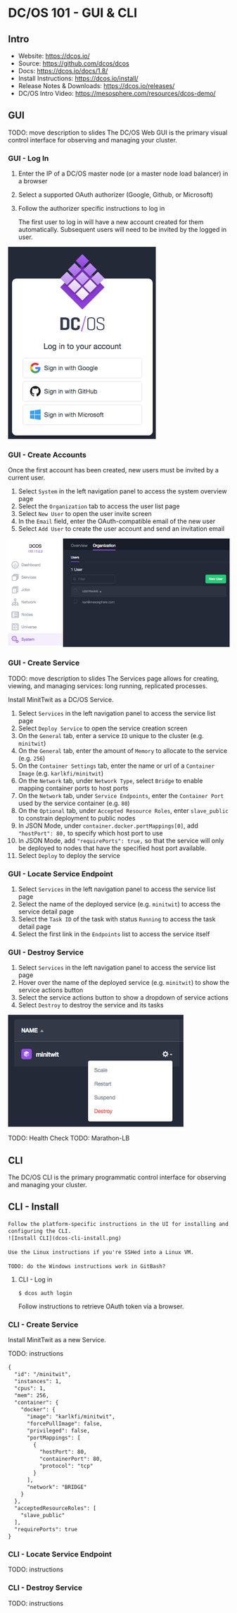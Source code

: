 # DC/OS 101 - GUI & CLI

## Intro

- Website: <https://dcos.io/>
- Source: <https://github.com/dcos/dcos>
- Docs: <https://dcos.io/docs/1.8/>
- Install Instructions: <https://dcos.io/install/>
- Release Notes & Downloads: <https://dcos.io/releases/>
- DC/OS Intro Video: <https://mesosphere.com/resources/dcos-demo/>

## GUI

TODO: move description to slides
The DC/OS Web GUI is the primary visual control interface for observing and managing your cluster.

### GUI - Log In

1. Enter the IP of a DC/OS master node (or a master node load balancer) in a browser
1. Select a supported OAuth authorizer (Google, Github, or Microsoft)
1. Follow the authorizer specific instructions to log in

    The first user to log in will have a new account created for them automatically.
    Subsequent users will need to be invited by the logged in user.

![Login Screen](images/dcos-login.png)

### GUI - Create Accounts

Once the first account has been created, new users must be invited by a current user.

1. Select `System` in the left navigation panel to access the system overview page
1. Select the `Organization` tab to access the user list page
1. Select `New User` to open the user invite screen
1. In the `Email` field, enter the OAuth-compatible email of the new user
1. Select `Add User` to create the user account and send an invitation email

![User List](images/dcos-user-list.png)

### GUI - Create Service

TODO: move description to slides
The Services page allows for creating, viewing, and managing services: long running, replicated processes.

Install MinitTwit as a DC/OS Service.

1. Select `Services` in the left navigation panel to access the service list page
1. Select `Deploy Service` to open the service creation screen
1. On the `General` tab, enter a service `ID` unique to the cluster (e.g. `minitwit`)
1. On the `General` tab, enter the amount of `Memory` to allocate to the service (e.g. `256`)
1. On the `Container Settings` tab, enter the name or url of a `Container Image` (e.g. `karlkfi/minitwit`)
1. On the `Network` tab, under `Network Type`, select `Bridge` to enable mapping container ports to host ports
1. On the `Network` tab, under `Service Endpoints`, enter the `Container Port` used by the service container (e.g. `80`)
1. On the `Optional` tab, under `Accepted Resource Roles`, enter `slave_public` to constrain deployment to public nodes
1. In JSON Mode, under `container.docker.portMappings[0]`, add `"hostPort": 80,` to specify which host port to use
1. In JSON Mode, add `"requirePorts": true,` so that the service will only be deployed to nodes that have the specified host port available.
1. Select `Deploy` to deploy the service

### GUI - Locate Service Endpoint

1. Select `Services` in the left navigation panel to access the service list page
1. Select the name of the deployed service (e.g. `minitwit`) to access the service detail page
1. Select the `Task ID` of the task with status `Running` to access the task detail page
1. Select the first link in the `Endpoints` list to access the service itself

### GUI - Destroy Service

1. Select `Services` in the left navigation panel to access the service list page
1. Hover over the name of the deployed service (e.g. `minitwit`) to show the service actions button
1. Select the service actions button to show a dropdown of service actions
1. Select `Destroy` to destroy the service and its tasks

![Service Actions](images/dcos-service-actions.png)

TODO: Health Check
TODO: Marathon-LB


## CLI

The DC/OS CLI is the primary programmatic control interface for observing and managing your cluster.

## CLI - Install

    Follow the platform-specific instructions in the UI for installing and configuring the CLI.
    ![Install CLI](dcos-cli-install.png)

    Use the Linux instructions if you're SSHed into a Linux VM.

    TODO: do the Windows instructions work in GitBash?

1. CLI - Log in

    ```
    $ dcos auth login
    ```

    Follow instructions to retrieve OAuth token via a browser.

### CLI - Create Service

Install MinitTwit as a new Service.

TODO: instructions

```
{
  "id": "/minitwit",
  "instances": 1,
  "cpus": 1,
  "mem": 256,
  "container": {
    "docker": {
      "image": "karlkfi/minitwit",
      "forcePullImage": false,
      "privileged": false,
      "portMappings": [
        {
          "hostPort": 80,
          "containerPort": 80,
          "protocol": "tcp"
        }
      ],
      "network": "BRIDGE"
    }
  },
  "acceptedResourceRoles": [
    "slave_public"
  ],
  "requirePorts": true
}
```

### CLI - Locate Service Endpoint

TODO: instructions

### CLI - Destroy Service

TODO: instructions
